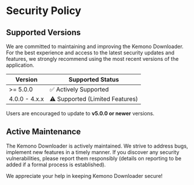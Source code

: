 # Security Policy

## Supported Versions

We are committed to maintaining and improving the Kemono Downloader. For the best experience and access to the latest security updates and features, we strongly recommend using the most recent versions of the application.

| Version        | Supported Status                     |
| -------------- | ------------------------------------ |
| >= 5.0.0       | :white_check_mark: Actively Supported  |
| 4.0.0 - 4.x.x  | :warning: Supported (Limited Features) |

Users are encouraged to update to **v5.0.0 or newer** versions.

## Active Maintenance

The Kemono Downloader is actively maintained. We strive to address bugs, implement new features in a timely manner. If you discover any security vulnerabilities, please report them responsibly (details on reporting to be added if a formal process is established).

We appreciate your help in keeping Kemono Downloader secure!